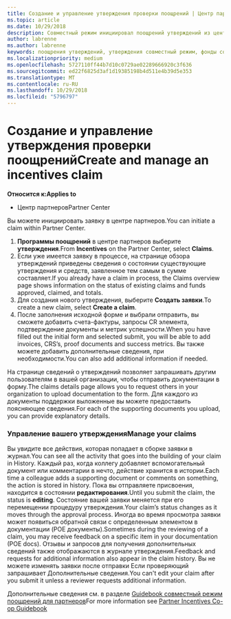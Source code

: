 ```yaml
---
title: Создание и управление утверждения проверки поощрений | Центр партнеров
ms.topic: article
ms.date: 10/29/2018
description: Совместный режим инициировал поощрений утверждений из центра партнеров.
author: labrenne
ms.author: labrenne
keywords: поощрения утверждений, утверждения совместный режим, фонды совместный режим
ms.localizationpriority: medium
ms.openlocfilehash: 5727110ff44b7d10c0729ae02289666920c3f636
ms.sourcegitcommit: ed22f6825d3af1d19385198b4d511e4b39d5e353
ms.translationtype: MT
ms.contentlocale: ru-RU
ms.lasthandoff: 10/29/2018
ms.locfileid: "5796797"
---
```

# <a name="create-and-manage-an-incentives-claim"></a><span data-ttu-id="6ac3c-104">Создание и управление утверждения проверки поощрений</span><span class="sxs-lookup"><span data-stu-id="6ac3c-104">Create and manage an incentives claim</span></span>

**<span data-ttu-id="6ac3c-105">Относится к:</span><span class="sxs-lookup"><span data-stu-id="6ac3c-105">Applies to</span></span>**
- <span data-ttu-id="6ac3c-106">Центр партнеров</span><span class="sxs-lookup"><span data-stu-id="6ac3c-106">Partner Center</span></span>

<span data-ttu-id="6ac3c-107">Вы можете инициировать заявку в центре партнеров.</span><span class="sxs-lookup"><span data-stu-id="6ac3c-107">You can initiate a claim within Partner Center.</span></span> 

1. <span data-ttu-id="6ac3c-108">**Программы поощрений** в центре партнеров выберите **утверждения**.</span><span class="sxs-lookup"><span data-stu-id="6ac3c-108">From **Incentives** on the Partner Center, select **Claims**.</span></span>
2.  <span data-ttu-id="6ac3c-109">Если уже имеется заявку в процессе, на странице обзора утверждений приведены сведения о состоянии существующие утверждения и средств, заявленное тем самым в сумме составляет.</span><span class="sxs-lookup"><span data-stu-id="6ac3c-109">If you already have a claim in process, the Claims overview page shows information on the status of existing claims and funds approved, claimed, and totals.</span></span>
3.  <span data-ttu-id="6ac3c-110">Для создания нового утверждения, выберите **Создать заявки**.</span><span class="sxs-lookup"><span data-stu-id="6ac3c-110">To create a new claim, select **Create a claim**.</span></span>
4.  <span data-ttu-id="6ac3c-111">После заполнения исходной форме и выбрали отправить, вы сможете добавить счета-фактуры, запросы CR элемента, подтверждение документы и метрик успешности.</span><span class="sxs-lookup"><span data-stu-id="6ac3c-111">When you have filled out the initial form and selected submit, you will be able to add invoices, CRS’s, proof documents and success metrics.</span></span> <span data-ttu-id="6ac3c-112">Вы также можете добавить дополнительные сведения, при необходимости.</span><span class="sxs-lookup"><span data-stu-id="6ac3c-112">You can also add additional information if needed.</span></span>

<span data-ttu-id="6ac3c-113">На странице сведений о утверждений позволяет запрашивать другим пользователям в вашей организации, чтобы отправить документации в форму.</span><span class="sxs-lookup"><span data-stu-id="6ac3c-113">The claims details page allows you to request others in your organization to upload documentation to the form.</span></span> <span data-ttu-id="6ac3c-114">Для каждого из документы поддержки выложенные вы можете предоставить поясняющее сведения.</span><span class="sxs-lookup"><span data-stu-id="6ac3c-114">For each of the supporting documents you upload, you can provide explanatory details.</span></span> 

### <a name="manage-your-claims"></a><span data-ttu-id="6ac3c-115">Управление вашего утверждения</span><span class="sxs-lookup"><span data-stu-id="6ac3c-115">Manage your claims</span></span>

<span data-ttu-id="6ac3c-116">Вы увидите все действия, которая попадает в сборке заявки в журнал.</span><span class="sxs-lookup"><span data-stu-id="6ac3c-116">You can see all the activity that goes into the building of your claim in History.</span></span> <span data-ttu-id="6ac3c-117">Каждый раз, когда коллегу добавляет вспомогательный документ или комментарии в нечто, действие хранится в истории.</span><span class="sxs-lookup"><span data-stu-id="6ac3c-117">Each time a colleague adds a supporting document or comments on something, the action is stored in history.</span></span> <span data-ttu-id="6ac3c-118">Пока вы отправляете присвоения, находится в состоянии **редактирования**.</span><span class="sxs-lookup"><span data-stu-id="6ac3c-118">Until you submit the claim, the status is **editing**.</span></span> <span data-ttu-id="6ac3c-119">Состояние вашей заявки меняется при его перемещении процедуру утверждения.</span><span class="sxs-lookup"><span data-stu-id="6ac3c-119">Your claim’s status changes as it moves through the approval process.</span></span> <span data-ttu-id="6ac3c-120">Иногда во время просмотра заявки может появиться обратной связи с определенным элементом в документации (POE документы).</span><span class="sxs-lookup"><span data-stu-id="6ac3c-120">Sometimes during the reviewing of a claim, you may receive feedback on a specific item in your documentation (POE docs).</span></span> <span data-ttu-id="6ac3c-121">Отзывы и запросов для получения дополнительных сведений также отображаются в журнале утверждения.</span><span class="sxs-lookup"><span data-stu-id="6ac3c-121">Feedback and requests for additional information also appear in the claim history.</span></span> <span data-ttu-id="6ac3c-122">Вы не можете изменять заявки после отправки Если проверяющий запрашивает Дополнительные сведения.</span><span class="sxs-lookup"><span data-stu-id="6ac3c-122">You can't edit your claim after you submit it unless a reviewer requests additional information.</span></span>

<span data-ttu-id="6ac3c-123">Дополнительные сведения см. в разделе [Guidebook совместный режим поощрений для партнеров](https://assets.microsoft.com/coop-guidebook.pdf)</span><span class="sxs-lookup"><span data-stu-id="6ac3c-123">For more information see [Partner Incentives Co-op Guidebook](https://assets.microsoft.com/coop-guidebook.pdf)</span></span>
